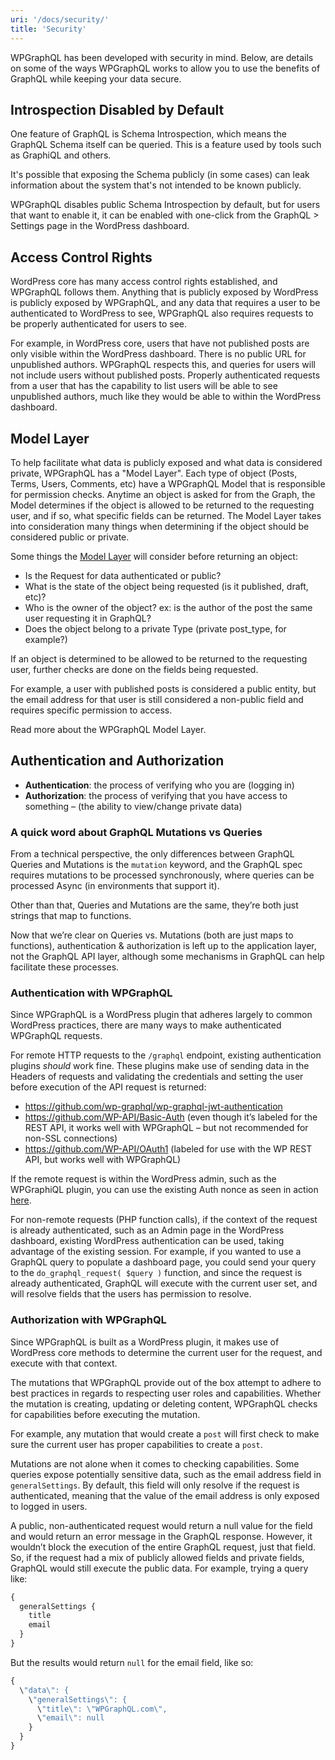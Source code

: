 ```yaml
---
uri: '/docs/security/'
title: 'Security'
---
```


WPGraphQL has been developed with security in mind. Below, are details on some of the ways WPGraphQL works to allow you to use the benefits of GraphQL while keeping your data secure.

## Introspection Disabled by Default

One feature of GraphQL is Schema Introspection, which means the GraphQL Schema itself can be queried. This is a feature used by tools such as GraphiQL and others.

It's possible that exposing the Schema publicly (in some cases) can leak information about the system that's not intended to be known publicly.

WPGraphQL disables public Schema Introspection by default, but for users that want to enable it, it can be enabled with one-click from the GraphQL > Settings page in the WordPress dashboard.

## Access Control Rights

WordPress core has many access control rights established, and WPGraphQL follows them. Anything that is publicly exposed by WordPress is publicly exposed by WPGraphQL, and any data that requires a user to be authenticated to WordPress to see, WPGraphQL also requires requests to be properly authenticated for users to see.

For example, in WordPress core, users that have not published posts are only visible within the WordPress dashboard. There is no public URL for unpublished authors. WPGraphQL respects this, and queries for users will not include users without published posts. Properly authenticated requests from a user that has the capability to list users will be able to see unpublished authors, much like they would be able to within the WordPress dashboard.

## Model Layer

To help facilitate what data is publicly exposed and what data is considered private, WPGraphQL has a "Model Layer". Each type of object (Posts, Terms, Users, Comments, etc) have a WPGraphQL Model that is responsible for permission checks. Anytime an object is asked for from the Graph, the Model determines if the object is allowed to be returned to the requesting user, and if so, what specific fields can be returned. The Model Layer takes into consideration many things when determining if the object should be considered public or private.

Some things the [Model Layer](https://github.com/wp-graphql/wp-graphql/tree/develop/src/Model) will consider before returning an object:

- Is the Request for data authenticated or public?
- What is the state of the object being requested (is it published, draft, etc)?
- Who is the owner of the object? ex: is the author of the post the same user requesting it in GraphQL?
- Does the object belong to a private Type (private post_type, for example?)

If an object is determined to be allowed to be returned to the requesting user, further checks are done on the fields being requested.

For example, a user with published posts is considered a public entity, but the email address for that user is still considered a non-public field and requires specific permission to access.

Read more about the WPGraphQL Model Layer.

## Authentication and Authorization

- **Authentication**: the process of verifying who you are (logging in)
- **Authorization**: the process of verifying that you have access to something – (the ability to view/change private data)

### A quick word about GraphQL Mutations vs Queries

From a technical perspective, the only differences between GraphQL Queries and Mutations is the `mutation` keyword, and the GraphQL spec requires mutations to be processed synchronously, where queries can be processed Async (in environments that support it).

Other than that, Queries and Mutations are the same, they’re both just strings that map to functions.

Now that we’re clear on Queries vs. Mutations (both are just maps to functions), authentication & authorization is left up to the application layer, not the GraphQL API layer, although some mechanisms in GraphQL can help facilitate these processes.

### Authentication with WPGraphQL

Since WPGraphQL is a WordPress plugin that adheres largely to common WordPress practices, there are many ways to make authenticated WPGraphQL requests.

For remote HTTP requests to the `/graphql` endpoint, existing authentication plugins _should_ work fine. These plugins make use of sending data in the Headers of requests and validating the credentials and setting the user before execution of the API request is returned:

- https://github.com/wp-graphql/wp-graphql-jwt-authentication
- https://github.com/WP-API/Basic-Auth (even though it’s labeled for the REST API, it works well with WPGraphQL – but not recommended for non-SSL connections)
- https://github.com/WP-API/OAuth1 (labeled for use with the WP REST API, but works well with WPGraphQL)

If the remote request is within the WordPress admin, such as the WPGraphiQL plugin, you can use the existing Auth nonce as seen in action [here](https://github.com/wp-graphql/wp-graphiql/blob/master/assets/app/src/App.js#L16-L29).

For non-remote requests (PHP function calls), if the context of the request is already authenticated, such as an Admin page in the WordPress dashboard, existing WordPress authentication can be used, taking advantage of the existing session. For example, if you wanted to use a GraphQL query to populate a dashboard page, you could send your query to the `do_graphql_request( $query )` function, and since the request is already authenticated, GraphQL will execute with the current user set, and will resolve fields that the users has permission to resolve.

### Authorization with WPGraphQL

Since WPGraphQL is built as a WordPress plugin, it makes use of WordPress core methods to determine the current user for the request, and execute with that context.

The mutations that WPGraphQL provide out of the box attempt to adhere to best practices in regards to respecting user roles and capabilities. Whether the mutation is creating, updating or deleting content, WPGraphQL checks for capabilities before executing the mutation.

For example, any mutation that would create a `post` will first check to make sure the current user has proper capabilities to create a `post`.

Mutations are not alone when it comes to checking capabilities. Some queries expose potentially sensitive data, such as the email address field in `generalSettings`. By default, this field will only resolve if the request is authenticated, meaning that the value of the email address is only exposed to logged in users.

A public, non-authenticated request would return a null value for the field and would return an error message in the GraphQL response. However, it wouldn’t block the execution of the entire GraphQL request, just that field. So, if the request had a mix of publicly allowed fields and private fields, GraphQL would still execute the public data. For example, trying a query like:

```graphql
{
  generalSettings {
    title
    email
  }
}
```

But the results would return `null` for the email field, like so:

```graphql
{
  \"data\": {
    \"generalSettings\": {
      \"title\": \"WPGraphQL.com\",
      \"email\": null
    }
  }
}
```
